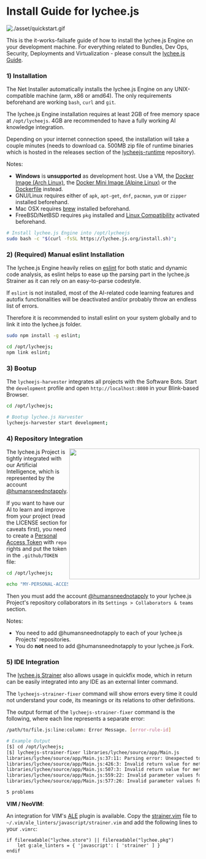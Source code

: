 
# Install Guide for lychee.js

![./asset/quickstart.gif](./asset/quickstart.gif)

This is the it-works-failsafe guide of how to install the lychee.js
Engine on your development machine. For everything related to Bundles,
Dev Ops, Security, Deployments and Virtualization - please consult the
[lychee.js Guide](https://github.com/Artificial-Engineering/lycheejs-guide.git).


### 1) Installation

The Net Installer automatically installs the lychee.js Engine
on any UNIX-compatible machine (arm, x86 or amd64). The only
requirements beforehand are working `bash`, `curl` and `git`.

The lychee.js Engine installation requires at least 2GB of free
memory space at `/opt/lycheejs`. 4GB are recommended to have a
fully working AI knowledge integration.

Depending on your internet connection speed, the installation
will take a couple minutes (needs to download ca. 500MB zip
file of runtime binaries which is hosted in the releases section
of the [lycheejs-runtime](https://github.com/Artificial-Engineering/lycheejs-runtime/releases)
repository).

Notes:

- **Windows** is **unsupported** as development host. Use a VM, the [Docker Image (Arch Linux)](https://hub.docker.com/r/cookiengineer/lycheejs), the [Docker Mini Image (Alpine Linux)](https://hub.docker.com/r/cookiengineer/lycheejs-mini/) or the [Dockerfile](https://github.com/Artificial-Engineering/lycheejs-bundle/blob/master/bin/package/docker/Dockerfile) instead.
- GNU/Linux requires either of `apk`, `apt-get`, `dnf`, `pacman`, `yum` or `zipper` installed beforehand.
- Mac OSX requires [brew](https://brew.sh) installed beforehand.
- FreeBSD/NetBSD requires `pkg` installed and [Linux Compatibility](https://www.freebsd.org/doc/handbook/linuxemu-lbc-install.html) activated beforehand.

```bash
# Install lychee.js Engine into /opt/lycheejs
sudo bash -c "$(curl -fsSL https://lychee.js.org/install.sh)";
```


### 2) (Required) Manual eslint Installation

The lychee.js Engine heavily relies on [eslint](https://github.com/eslint)
for both static and dynamic code analysis, as eslint helps
to ease up the parsing part in the lychee.js Strainer as
it can rely on an easy-to-parse codestyle.

If `eslint` is not installed, most of the AI-related code
learning features and autofix functionalities will be
deactivated and/or probably throw an endless list of errors.

Therefore it is recommended to install eslint on your system
globally and to link it into the lychee.js folder.

```bash
sudo npm install -g eslint;

cd /opt/lycheejs;
npm link eslint;
```


### 3) Bootup

The `lycheejs-harvester` integrates all projects with the
Software Bots. Start the `development` profile and open
`http://localhost:8080` in your Blink-based Browser.

```bash
cd /opt/lycheejs;

# Bootup lychee.js Harvester
lycheejs-harvester start development;
```


### 4) Repository Integration

<img src="./asset/quickstart-collaborators.png" align="right" width="340px">

The lychee.js Project is tightly integrated with our
Artificial Intelligence, which is represented by the account
[@humansneednotapply](https://github.com/humansneednotapply).

If you want to have our AI to learn and improve from your project
(read the LICENSE section for caveats first), you need to create a
[Personal Access Token](https://github.com/settings/tokens)
with `repo` rights and put the token in the `.github/TOKEN` file:

```bash
cd /opt/lycheejs;

echo "MY-PERSONAL-ACCESS-TOKEN" > .github/TOKEN;
```

Then you must add the account [@humansneednotapply](https://github.com/humansneednotapply)
to your lychee.js Project's repository collaborators in its
`Settings > Collaborators & teams` section.

Notes:

- You need to add @humansneednotapply to each of your lychee.js Projects' repositories.
- You do **not** need to add @humansneednotapply to your lychee.js Fork.


### 5) IDE Integration

The [lychee.js Strainer](../libraries/strainer) also allows usage
in quickfix mode, which in return can be easily integrated into
any IDE as an external linter command.

The `lycheejs-strainer-fixer` command will show errors
every time it could not understand your code, its meanings
or its relations to other definitions.

The output format of the `lycheejs-strainer-fixer` command is
the following, where each line represents a separate error:

```bash
/path/to/file.js:line:column: Error Message. [error-rule-id]
```

```bash
# Example Output
[$] cd /opt/lycheejs;
[$] lycheejs-strainer-fixer libraries/lychee/source/app/Main.js
libraries/lychee/source/app/Main.js:37:11: Parsing error: Unexpected token an. [parser-error]
libraries/lychee/source/app/Main.js:426:3: Invalid return value for method "init()". [no-return-value]
libraries/lychee/source/app/Main.js:507:3: Invalid return value for method "destroy()". [no-return-value]
libraries/lychee/source/app/Main.js:559:22: Invalid parameter values for "id" for method "setState()". [no-parameter-value]
libraries/lychee/source/app/Main.js:577:26: Invalid parameter values for "whatever" for method "getState()". [no-parameter-value]

5 problems
```


**VIM / NeoVIM**:

An integration for VIM's [ALE](https://github.com/w0rp/ALE) plugin
is available. Copy the [strainer.vim](../bin/linter/ale/strainer.vim)
file to `~/.vim/ale_linters/javascript/strainer.vim` and add the
following lines to your `.vimrc`:

```vim
if filereadable("lychee.store") || filereadable("lychee.pkg")
	let g:ale_linters = { 'javascript': [ 'strainer' ] }
endif
```

